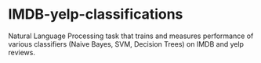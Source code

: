 # IMDB-yelp-classifications
Natural Language Processing task that trains and measures performance of various classifiers (Naive Bayes, SVM, Decision Trees) on IMDB and yelp reviews.
